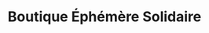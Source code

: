 ---
title: "Boutique Éphémère Solidaire"
url: /saran/boutique-ephemere-solidaire/
shop: Gebrauchtwaren
---